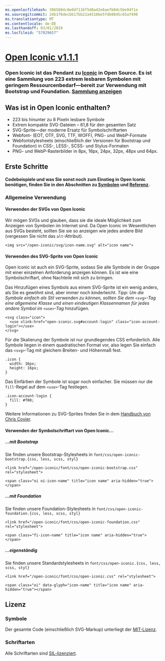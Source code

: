 ```yaml
---
ms.openlocfilehash: 3965884c8e0d7116f5d8a42e6aefb0dc5be94f1e
ms.sourcegitcommit: 24b1f6decbb17bb22a45166e5fdb0845c65af498
ms.translationtype: MT
ms.contentlocale: de-DE
ms.lasthandoff: 03/01/2019
ms.locfileid: "57029657"
---
```

<a name="open-iconic-v111httpuseiconiccomopen"></a>[Open Iconic v1.1.1](http://useiconic.com/open)
===========

### <a name="open-iconic-is-the-open-source-sibling-of-iconichttpuseiconiccom-it-is-a-hyper-legible-collection-of-223-icons-with-a-tiny-footprintmdashready-to-use-with-bootstrap-and-foundation-view-the-collectionhttpuseiconiccomopenicons"></a>Open Iconic ist das Pendant zu [Iconic](http://useiconic.com) in Open Source. Es ist eine Sammlung von 223 extrem lesbaren Symbolen mit geringem Ressourcenbedarf&mdash;bereit zur Verwendung mit Bootstrap und Foundation. [Sammlung anzeigen](http://useiconic.com/open#icons)



## <a name="whats-in-open-iconic"></a>Was ist in Open Iconic enthalten?

* 223 bis hinunter zu 8 Pixeln lesbare Symbole
* Extrem kompakte SVG-Dateien – 61,8 für den gesamten Satz 
* SVG-Sprite&mdash;der moderne Ersatz für Symbolschriftarten
* Webfont- (EOT, OTF, SVG, TTF, WOFF), PNG- und WebP-Formate
* Webfontstylesheets (einschließlich der Versionen für Bootstrap und Foundation) in CSS-, LESS-, SCSS- und Stylus-Formaten
* PNG- und WebP-Rasterbilder in 8px, 16px, 24px, 32px, 48px und 64px.


## <a name="getting-started"></a>Erste Schritte

#### <a name="for-code-samples-and-everything-else-you-need-to-get-started-with-open-iconic-check-out-our-iconshttpuseiconiccomopenicons-and-referencehttpuseiconiccomopenreference-sections"></a>Codebeispiele und was Sie sonst noch zum Einstieg in Open Iconic benötigen, finden Sie in den Abschnitten zu [Symbolen](http://useiconic.com/open#icons) und [Referenz](http://useiconic.com/open#reference).

### <a name="general-usage"></a>Allgemeine Verwendung

#### <a name="using-open-iconics-svgs"></a>Verwenden der SVGs von Open Iconic

Wir mögen SVGs und glauben, dass sie die ideale Möglichkeit zum Anzeigen von Symbolen im Internet sind. Da Open Iconic im Wesentlichen aus SVGs besteht, sollten Sie sie so anzeigen wie jedes andere Bild (vergessen Sie nicht das `alt`-Attribut).

```
<img src="/open-iconic/svg/icon-name.svg" alt="icon name">
```

#### <a name="using-open-iconics-svg-sprite"></a>Verwenden des SVG-Sprite von Open Iconic

Open Iconic ist auch ein SVG-Sprite, sodass Sie alle Symbole in der Gruppe mit einer einzelnen Anforderung anzeigen können. Es ist wie eine Symbolschriftart, ohne Nachteile mit sich zu bringen.

Das Hinzufügen eines Symbols aus einem SVG-Sprite ist ein wenig anders, als Sie es gewöhnt sind, aber immer noch kinderleicht. *Tipp: Um die Symbole einfach als Stil verwenden zu können, sollten Sie dem* `<svg>`*-Tag eine allgemeine Klasse und einen eindeutigen Klassennamen für jedes andere Symbol im* `<use>`*-Tag* hinzufügen.  

```
<svg class="icon">
  <use xlink:href="open-iconic.svg#account-login" class="icon-account-login"></use>
</svg>
```

Für die Skalierung der Symbole ist nur grundlegendes CSS erforderlich. Alle Symbole liegen in einem quadratischen Format vor, also legen Sie einfach das `<svg>`-Tag mit gleichem Breiten- und Höhenmaß fest.

```
.icon {
  width: 16px;
  height: 16px;
}
```

Das Einfärben der Symbole ist sogar noch einfacher. Sie müssen nur die `fill`-Regel auf dem `<use>`-Tag festlegen.

```
.icon-account-login {
  fill: #f00;
}
```

Weitere Informationen zu SVG-Sprites finden Sie in dem [Handbuch von Chris Coyier](http://css-tricks.com/svg-sprites-use-better-icon-fonts/).

#### <a name="using-open-iconics-icon-font"></a>Verwenden der Symbolschriftart von Open Iconic...


##### <a name="with-bootstrap"></a>…mit Bootstrap

Sie finden unsere Bootstrap-Stylesheets in `font/css/open-iconic-bootstrap.{css, less, scss, styl}`


```
<link href="/open-iconic/font/css/open-iconic-bootstrap.css" rel="stylesheet">
```


```
<span class="oi oi-icon-name" title="icon name" aria-hidden="true"></span>
```

##### <a name="with-foundation"></a>…mit Foundation

Sie finden unsere Foundation-Stylesheets in `font/css/open-iconic-foundation.{css, less, scss, styl}`

```
<link href="/open-iconic/font/css/open-iconic-foundation.css" rel="stylesheet">
```


```
<span class="fi-icon-name" title="icon name" aria-hidden="true"></span>
```

##### <a name="on-its-own"></a>...eigenständig

Sie finden unsere Standardstylesheets in `font/css/open-iconic.{css, less, scss, styl}`

```
<link href="/open-iconic/font/css/open-iconic.css" rel="stylesheet">
```

```
<span class="oi" data-glyph="icon-name" title="icon name" aria-hidden="true"></span>
```


## <a name="license"></a>Lizenz

### <a name="icons"></a>Symbole

Der gesamte Code (einschließlich SVG-Markup) unterliegt der [MIT-Lizenz](http://opensource.org/licenses/MIT).

### <a name="fonts"></a>Schriftarten

Alle Schriftarten sind [SIL-lizenziert](http://scripts.sil.org/cms/scripts/page.php?item_id=OFL_web).
